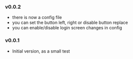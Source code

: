 ### v0.0.2
 - there  is now a config file
 - you can set the button left, right or disable button replace
 - you can enable/disable login screen changes in config


### v0.0.1
 - Initial version, as a small test